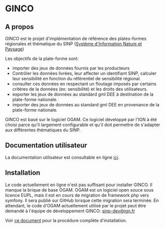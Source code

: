 # GINCO

## A propos
GINCO est le projet d'implémentation de référence des plates-formes régionales et
thématique du SINP ([Système d'Information Nature et Paysage](http://www.naturefrance.fr/sinp/presentation-du-sinp))

Les objectifs de la plate-forme sont:
* importer des jeux de données fournis par les producteurs
* Contrôler les données livrées, leur affecter un identifiant SINP, calculer leur
sensibilité en fonction du référentiel de sensibilité régional.
* consulter ces données en respectant un floutage imposés par certains critères
de la données (ex: sensibilité) et les droits des utilisateurs.
* exporter les jeux de données au standard gml DEE à destination de la plate-forme
nationale.
* importer des jeux de données au standard gml DEE en provenance de la plate-forme
nationale.

GINCO est basé sur le logiciel OGAM. Ce logiciel développé par l'IGN à été choisi
parce qu'il largement configurable et qu'il doit permettre de s'adapter aux différentes
thématiques du SINP.

## Documentation utilisateur
La documentation utilisateur est consultable en ligne [ici](https://ginco.naturefrance.fr/doc).

## Installation
Le code actuellement en ligne n'est pas suffisant pour installer GINCO. Il manque
la brique de base OGAM. OGAM est un logiciel open souce sous licence EUPL, mais
il est en cours de migration de framework php vers symfony.
Il sera publié sur GitHub lorsque cette migration sera terminée.
En attendant, le code d'OGAM actuellement utilisé par le projet peut être demandé
à l'équipe de développement GINCO: sinp-dev@ign.fr

Voir [ce document](/INSTALL.md/) pour la procédure complète d'installation.

